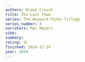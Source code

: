 ```yaml
---
authors: Blake Crouch
title: The Last Town
series: The Wayward Pines Trilogy
series_number: 3
narrators: Max Meyers
vibe:
summary:
rating: 👍
finished: 2024-12-14
year: 2024
---
```


